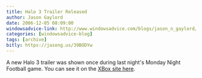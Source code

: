 ```yaml
---
title: Halo 3 Trailer Released
author: Jason Gaylord
date: 2006-12-05 08:09:00
windowsadvice-link: http://www.windowsadvice.com/blogs/jason_n_gaylord/archive/2006/12/05/Halo-3-Trailer-Released.aspx
categories: [windowsadvice-blog]
tags: [archive]
bitly: https://jasong.us/39BODYw
---
```


A new Halo 3 trailer was shown once during last night's Monday Night Football game. You can see it on the [XBox site here](http://www.xbox.com/NR/rdonlyres/BB1F5F9E-688E-4E84-B3B6-6CF129A3ADAF/0/vidHalo3StarryNightHi.asx).